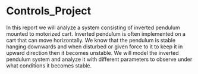 # Controls_Project


In this report we will analyze a system consisting of inverted pendulum mounted to motorized cart. Inverted pendulum is often implemented on a cart that can move horizontally. We know that the pendulum is stable hanging downwards and when disturbed or given force to it to keep it in upward direction then it becomes unstable. We will model the inverted pendulum system and analyze it with different parameters to observe under what conditions it becomes stable.
